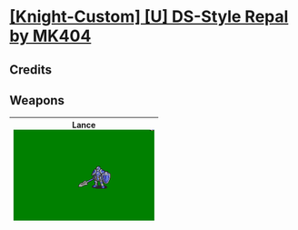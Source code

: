 # [\[Knight-Custom\] \[U\] DS-Style Repal by MK404](./)
## Credits



## Weapons

| <b>Lance</b><br/><img alt="Lance animation" src="./2.%20Lance/Lance.gif"/> |
| :---: |
